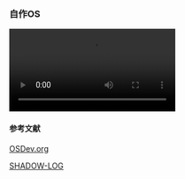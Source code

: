 ### 自作OS
![OS](./OS.mp4)

#### 参考文献

[OSDev.org](https://wiki.osdev.org/Main_Page)

[SHADOW-LOG](https://zeus.shadow-net.jp/?cat=7)